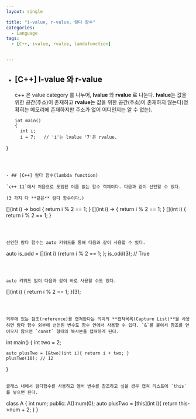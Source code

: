 ```yaml
---
layout: single

title: "i-value, r-value, 람다 함수"
categories:
  - Language
tags:
  - [C++, ivalue, rvalue, lamdafunction]


---
```


- ## [C++] l-value 와 r-value

  c++ 은 value category 를 나누어, **lvalue** 와 **rvalue** 로 나눈다. **lvalue**는 값을 위한 공간(주소)이 존재하고 **rvalue**는 값을 위한 공간(주소)이 존재하지 않는다(정확히는 메모리에 존재하지만 주소가 없어 어디인지는 알 수 없는). 

  ```
  int main()
  {
	int i;
  	i = 7;   // 'i'는 lvalue '7'은 rvalue.
}
  ```
  
  
  
- ## [C++] 람다 함수(lambda function)

  `c++ 11`에서 처음으로 도입된 이름 없는 함수 객체이다. 다음과 같이 선언할 수 있다. 

  (3 가지 다 **같은** 람다 함수이다.)
  
  ```
  [](int i) -> bool { return i % 2 == 1; }
  [](int i) -> { return i % 2 == 1; }
  [](int i) { return i % 2 == 1; }
  ```
  
  
  
  선언한 람다 함수는 auto 키워드를 통해 다음과 같이 사용할 수 있다.
  
  ```
  auto is_odd = [](int i) {return i % 2 == 1; };
  is_odd(3); // True
  ```
  
  
  
  auto 키워드 없이 다음과 같이 바로 사용할 수도 있다.
  
  ```
  [](int i) { return i % 2 == 1; }(3);
  ```
  
  
  
  외부에 있는 참조(reference)를 캡쳐한다는 의미의 **캡쳐목록(Capture List)**을 사용하면 람다 함수 외부에 선언된 변수도 함수 안에서 사용할 수 있다. `&`를 붙여서 참조를 얻어오지 않으면 `const` 형태의 복사본을 캡쳐하게 된다.
  
  ```
  int main()
  {
  	int two = 2;
  	
  	auto plusTwo = [&two](int i){ return i + two; }
  	plusTwo(10); // 12
  }
  ```
  
  클래스 내에서 람다함수를 사용하고 멤버 변수를 참조하고 싶을 경우 캡쳐 리스트에 `this`를 넣으면 된다.
  
  ```
  class A
  {
  	int num;
  public:
  	A():num(0);
  	auto plusTwo = [this](int i){ return this->num + 2; }
  }
  ```
  
  